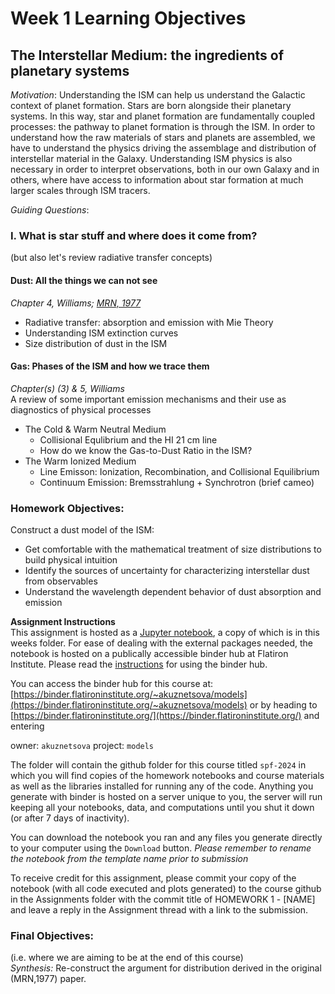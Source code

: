 # Week 1 Learning Objectives
## The Interstellar Medium: the ingredients of planetary systems
*Motivation*: Understanding the ISM can help us understand the Galactic context of planet formation. Stars are born alongside their planetary systems. In this way, star and planet formation are fundamentally coupled processes: the pathway to planet formation is through the ISM. In order to understand how the raw materials of stars and planets are assembled, we have to understand the physics driving the assemblage and distribution of interstellar material in the Galaxy. Understanding ISM physics is also necessary in order to interpret observations, both in our own Galaxy and in others, where have access to information about star formation at much larger scales through ISM tracers. 

*Guiding Questions*:
### I. What is star stuff and where does it come from?   
(but also let's review radiative transfer concepts)
#### Dust: All the things we can not see 
*Chapter 4, Williams; [MRN, 1977](https://ui.adsabs.harvard.edu/abs/1977ApJ...217..425M/abstract)*
  + Radiative transfer: absorption and emission with Mie Theory
  + Understanding ISM extinction curves 
  + Size distribution of dust in the ISM
#### Gas: Phases of the ISM and how we trace them
*Chapter(s) (3) & 5, Williams*   
A review of some important emission mechanisms and their use as diagnostics of physical processes
  + The Cold & Warm Neutral Medium
    + Collisional Equlibrium and the HI 21 cm line
    + How do we know the Gas-to-Dust Ratio in the ISM?
  + The Warm Ionized Medium
    + Line Emisson: Ionization, Recombination, and Collisional Equilibrium
    + Continuum Emission: Bremsstrahlung + Synchrotron (brief cameo)

### Homework Objectives:
Construct a dust model of the ISM:
- Get comfortable with the mathematical treatment of size distributions to build physical intuition
- Identify the sources of uncertainty for characterizing interstellar dust from observables
- Understand the wavelength dependent behavior of dust absorption and emission

**Assignment Instructions**   
This assignment is hosted as a [Jupyter notebook](./HW1-[NAME].ipynb), a copy of which is in this weeks folder.
For ease of dealing with the external packages needed, the notebook is hosted on a publically accessible binder hub at Flatiron Institute. 
Please read the [instructions](https://wiki.flatironinstitute.org/Public/UsingFiBinder) for using the binder hub.

You can access the binder hub for this course at: [https://binder.flatironinstitute.org/~akuznetsova/models](https://binder.flatironinstitute.org/~akuznetsova/models)
or by heading to [https://binder.flatironinstitute.org/](https://binder.flatironinstitute.org/) and entering

owner: `akuznetsova`
project: `models`

The folder will contain the github folder for this course titled `spf-2024` in which you will find copies of the homework notebooks and course materials as well as the libraries installed for running any of the code. Anything you generate with binder is hosted on a server unique to you, the server will run keeping all your notebooks, data, and computations until you shut it down (or after 7 days of inactivity). 

You can download the notebook you ran and any files you generate directly to your computer using the `Download` button. 
*Please remember to rename the notebook from the template name prior to submission*

To receive credit for this assignment, please commit your copy of the notebook (with all code executed and plots generated) to the course github in the Assignments folder with the commit title of HOMEWORK 1 - [NAME] and leave a reply in the Assignment thread with a link to the submission.

### Final Objectives:  
(i.e. where we are aiming to be at the end of this course)  
*Synthesis:* Re-construct the argument for distribution derived in the original (MRN,1977) paper. 


